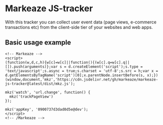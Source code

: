 # Markeaze JS-tracker

With this tracker you can collect user event data (page views, e-commerce transactions etc) from the client-side tier of your websites and web apps.

## Basic usage example

```
<!-- Markeaze -->
<script>
(function(w,d,c,h){w[c]=w[c]||function(){(w[c].q=w[c].q||[]).push(arguments)};var s = d.createElement('script');s.type = 'text/javascript';s.async = true;s.charset = 'utf-8';s.src = h;var x = d.getElementsByTagName('script')[0];x.parentNode.insertBefore(s, x);})(window,document,'mkz','https://cdn.jsdelivr.net/gh/markeaze/markeaze-js-tracker@latest/dist/mkz.js');

mkz('watch', 'url.change', function() {
  mkz('trackPageView')
});

mkz('appKey', '0900737d3dad0d5e@dev');
</script>
<!-- /Markeaze -->
```
